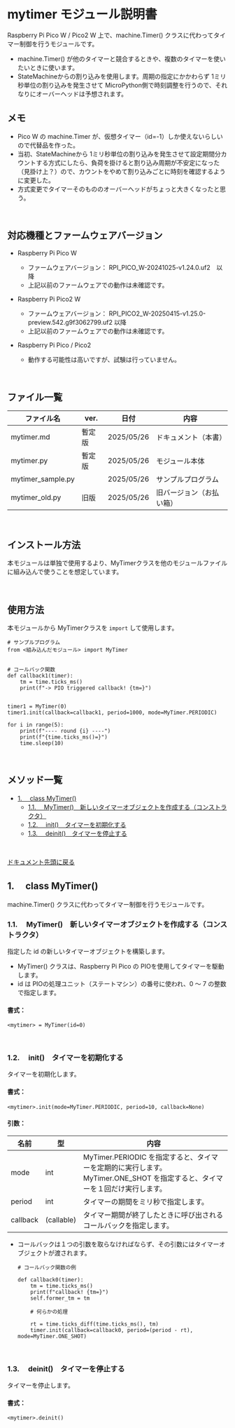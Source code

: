 <a id="document_top"></a>

# mytimer モジュール説明書　 <!-- omit in toc -->

Raspberry Pi Pico W / Pico2 W 上で、machine.Timer() クラスに代わってタイマー制御を行うモジュールです。

- machine.Timer() が他のタイマーと競合するときや、複数のタイマーを使いたいときに使います。
- StateMachineからの割り込みを使用します。周期の指定にかかわらず 1ミリ秒単位の割り込みを発生させて MicroPython側で時刻調整を行うので、それなりにオーバーヘッドは予想されます。

## メモ <!-- omit in toc -->

- Pico W の machine.Timer が、仮想タイマー（id=-1）しか使えないらしいので代替品を作った。
- 当初、StateMachineから 1ミリ秒単位の割り込みを発生させて設定期間分カウントする方式にしたら、負荷を掛けると割り込み周期が不安定になった（見掛け上？）ので、カウントをやめて割り込みごとに時刻を確認するように変更した。
- 方式変更でタイマーそのもののオーバーヘッドがちょっと大きくなったと思う。

<br>

## 対応機種とファームウェアバージョン <!-- omit in toc -->

- Raspberry Pi Pico W
  - ファームウェアバージョン： RPI_PICO_W-20241025-v1.24.0.uf2　以降
  - 上記以前のファームウェアでの動作は未確認です。

- Raspberry Pi Pico2 W
  - ファームウェアバージョン： RPI_PICO2_W-20250415-v1.25.0-preview.542.g9f3062799.uf2 以降
  - 上記以前のファームウェアでの動作は未確認です。

- Raspberry Pi Pico / Pico2
  - 動作する可能性は高いですが、試験は行っていません。

<br>

## ファイル一覧 <!-- omit in toc -->

| ファイル名        | ver.   | 日付       | 内容                     |
| ----------------- | ------ | ---------- | ------------------------ |
| mytimer.md        | 暫定版 | 2025/05/26 | ドキュメント（本書）     |
| mytimer.py        | 暫定版 | 2025/05/26 | モジュール本体           |
| mytimer_sample.py |        | 2025/05/26 | サンプルプログラム       |
| mytimer_old.py    | 旧版   | 2025/05/26 | 旧バージョン（お払い箱） |

<br>

## インストール方法 <!-- omit in toc -->

本モジュールは単独で使用するより、MyTimerクラスを他のモジュールファイルに組み込んで使うことを想定しています。


<br>

## 使用方法 <!-- omit in toc -->

本モジュールから MyTimerクラスを `import` して使用します。

    # サンプルプログラム
    from <組み込んだモジュール> import MyTimer


    # コールバック関数
    def callback1(timer):
        tm = time.ticks_ms()
        print(f"-> PIO triggered callback! {tm=}")


    timer1 = MyTimer(0)
    timer1.init(callback=callback1, period=1000, mode=MyTimer.PERIODIC)

    for i in range(5):
        print(f"---- round {i} ----")
        print(f"{time.ticks_ms()=}")
        time.sleep(10)

<br>

<a id="method_list"></a>
## メソッド一覧 <!-- omit in toc -->

- [1. 　class MyTimer()](#1-class-mytimer)
  - [1.1. 　MyTimer()　新しいタイマーオブジェクトを作成する（コンストラクタ）](#11-mytimer新しいタイマーオブジェクトを作成するコンストラクタ)
  - [1.2. 　init()　タイマーを初期化する](#12-initタイマーを初期化する)
  - [1.3. 　deinit()　タイマーを停止する](#13-deinitタイマーを停止する)

<br>

[ドキュメント先頭に戻る](#document_top)

## 1. 　class MyTimer()

machine.Timer() クラスに代わってタイマー制御を行うモジュールです。

### 1.1. 　MyTimer()　新しいタイマーオブジェクトを作成する（コンストラクタ）

指定した id の新しいタイマーオブジェクトを構築します。

- MyTimer() クラスは、Raspberry Pi Pico の PIOを使用してタイマーを駆動します。
- id は PIOの処理ユニット（ステートマシン）の番号に使われ、0 ～ 7 の整数で指定します。

#### 書式： <!-- omit in toc -->

    <mytimer> = MyTimer(id=0)

<br>

### 1.2. 　init()　タイマーを初期化する

タイマーを初期化します。

#### 書式： <!-- omit in toc -->

    <mytimer>.init(mode=MyTimer.PERIODIC, period=10, callback=None)

#### 引数： <!-- omit in toc -->

| 名前     | 型         | 内容                                                                                                                           |
| -------- | ---------- | ------------------------------------------------------------------------------------------------------------------------------ |
| mode     | int        | MyTimer.PERIODIC を指定すると、タイマーを定期的に実行します。<br>MyTimer.ONE_SHOT を指定すると、タイマーを１回だけ実行します。 |
| period   | int        | タイマーの期間をミリ秒で指定します。                                                                                           |
| callback | (callable) | タイマー期間が終了したときに呼び出されるコールバックを指定します。                                                             |

- コールバックは１つの引数を取らなければならず、その引数にはタイマーオブジェクトが渡されます。

      # コールバック関数の例

      def callback0(timer):
          tm = time.ticks_ms()
          print(f"callback! {tm=}")
          self.former_tm = tm

          # 何らかの処理

          rt = time.ticks_diff(time.ticks_ms(), tm)
          timer.init(callback=callback0, period=(period - rt), mode=MyTimer.ONE_SHOT)

<br>

### 1.3. 　deinit()　タイマーを停止する

タイマーを停止します。

#### 書式： <!-- omit in toc -->

    <mytimer>.deinit()

<br>

